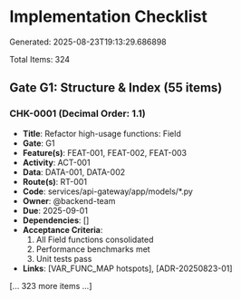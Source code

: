 # Implementation Checklist

Generated: 2025-08-23T19:13:29.686898

Total Items: 324

## Gate G1: Structure & Index (55 items)

### CHK-0001 (Decimal Order: 1.1)
- **Title**: Refactor high-usage functions: Field
- **Gate**: G1
- **Feature(s)**: FEAT-001, FEAT-002, FEAT-003
- **Activity**: ACT-001
- **Data**: DATA-001, DATA-002
- **Route(s)**: RT-001
- **Code**: services/api-gateway/app/models/*.py
- **Owner**: @backend-team
- **Due**: 2025-09-01
- **Dependencies**: []
- **Acceptance Criteria**:
  1. All Field functions consolidated
  2. Performance benchmarks met
  3. Unit tests pass
- **Links**: [VAR_FUNC_MAP hotspots], [ADR-20250823-01]

[... 323 more items ...]
